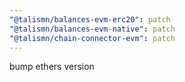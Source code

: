 ```yaml
---
"@talismn/balances-evm-erc20": patch
"@talismn/balances-evm-native": patch
"@talismn/chain-connector-evm": patch
---
```


bump ethers version
